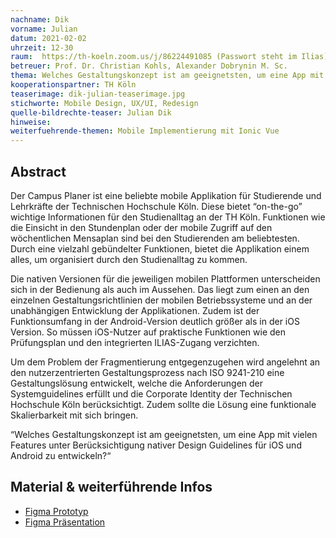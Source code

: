 ```yaml
---
nachname: Dik
vorname: Julian
datum: 2021-02-02
uhrzeit: 12-30
raum:  https://th-koeln.zoom.us/j/86224491085 (Passwort steht im Ilias) Präsentation
betreuer: Prof. Dr. Christian Kohls, Alexander Dobrynin M. Sc.
thema: Welches Gestaltungskonzept ist am geeignetsten, um eine App mit vielen Features unter Berücksichtigung nativer Design Guidelines für iOS und Android zu entwickeln?
kooperationspartner: TH Köln
teaserimage: dik-julian-teaserimage.jpg
stichworte: Mobile Design, UX/UI, Redesign
quelle-bildrechte-teaser: Julian Dik
hinweise:
weiterfuehrende-themen: Mobile Implementierung mit Ionic Vue
---
```


## Abstract

Der Campus Planer ist eine beliebte mobile Applikation für Studierende und Lehrkräfte der Technischen Hochschule Köln. Diese bietet “on-the-go” wichtige Informationen für den Studienalltag an der TH Köln. Funktionen wie die Einsicht in den Stundenplan oder der mobile Zugriff auf den wöchentlichen Mensaplan sind bei den Studierenden am beliebtesten. Durch eine vielzahl gebündelter Funktionen, bietet die Applikation einem alles, um organisiert durch den Studienalltag zu kommen.

Die nativen Versionen für die jeweiligen mobilen Plattformen unterscheiden sich in der Bedienung als auch im Aussehen. Das liegt zum einen an den einzelnen Gestaltungsrichtlinien der mobilen Betriebssysteme und an der unabhängigen Entwicklung der Applikationen. Zudem ist der Funktionsumfang in der Android-Version deutlich größer als in der iOS Version. So müssen iOS-Nutzer auf praktische Funktionen wie den Prüfungsplan und den integrierten ILIAS-Zugang verzichten.

Um dem Problem der Fragmentierung entgegenzugehen wird angelehnt an den nutzerzentrierten Gestaltungsprozess nach ISO 9241-210 eine Gestaltungslösung entwickelt, welche die Anforderungen der Systemguidelines erfüllt und die Corporate Identity der Technischen Hochschule Köln berücksichtigt. Zudem sollte die Lösung eine funktionale Skalierbarkeit mit sich bringen.

“Welches Gestaltungskonzept ist am geeignetsten, um eine App mit vielen Features unter Berücksichtigung nativer Design Guidelines für iOS und Android zu entwickeln?“

## Material & weiterführende Infos
- [Figma Prototyp](https://www.figma.com/file/PnR4siSRQvihrXSttLUvWzAC/CampusPlaner?node-id=456%3A0)
- [Figma Präsentation](https://www.figma.com/file/PnR4siSRQvihrXSttLUvWzAC/CampusPlaner?node-id=539%3A2)
